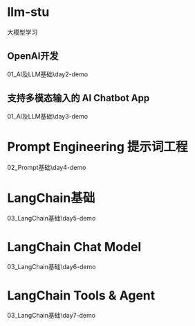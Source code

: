 # llm-stu
大模型学习



## OpenAI开发

01_AI及LLM基础\day2-demo

## 支持多模态输入的 AI Chatbot App

01_AI及LLM基础\day3-demo

# Prompt Engineering  提示词工程

02_Prompt基础\day4-demo

# LangChain基础

03_LangChain基础\day5-demo

# LangChain Chat Model

03_LangChain基础\day6-demo

# LangChain Tools  & Agent

03_LangChain基础\day7-demo
